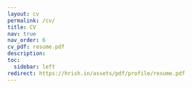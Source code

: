 ```yaml
---
layout: cv
permalink: /cv/
title: CV
nav: true
nav_order: 6
cv_pdf: resume.pdf
description: 
toc:
  sidebar: left
redirect: https://hrish.in/assets/pdf/profile/resume.pdf
---
```

